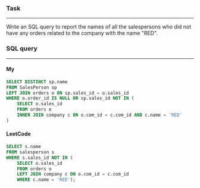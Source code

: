 ### Task

___

Write an SQL query to report the names of all the salespersons who did not have any orders related to the company with the name "RED".

### SQL query

___

#### My

```sql
SELECT DISTINCT sp.name
FROM SalesPerson sp
LEFT JOIN orders o ON sp.sales_id = o.sales_id
WHERE o.order_id IS NULL OR sp.sales_id NOT IN (
    SELECT o.sales_id
    FROM orders o
    INNER JOIN company c ON o.com_id = c.com_id AND c.name = 'RED'
)
```

#### LeetCode

```sql
SELECT s.name
FROM salesperson s
WHERE s.sales_id NOT IN (
	SELECT o.sales_id
	FROM orders o
	LEFT JOIN company c ON o.com_id = c.com_id
	WHERE c.name = 'RED');
```


